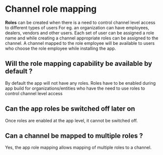 # Channel role mapping

**Roles** can be created when there is a need to control channel level access to different types of users
For eg. an organization can have employees, dealers, vendors and other users. Each set of user can be assigned a role name and while creating a channel appropriate roles can be assigned to the channel. 
A channel mapped to the role employee will be available to users who choose the role employee while installing the app.

## Will the role mapping capability be available by default ?
By default the app will not have any roles. Roles have to be enabled during app build for organizations/entities who have the need to use roles to control channel level access

## Can the app roles be switched off later on
Once roles are enabled at the app level, it cannot be switched off.

## Can a channel be mapped to multiple roles ?
Yes, the app role mapping allows mapping of multiple roles to a channel.


<!--stackedit_data:
eyJoaXN0b3J5IjpbMjEzMTgxNDk4OCwtNTY0NTM2OTc2LC0xND
cyNDEzOTI2LDUyMjIwMDE1XX0=
-->